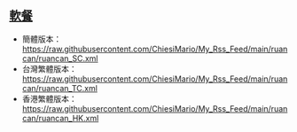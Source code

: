 ## [軟餐](https://rsshub.app/ruancan)
- 簡體版本：https://raw.githubusercontent.com/ChiesiMario/My_Rss_Feed/main/ruancan/ruancan_SC.xml
- 台灣繁體版本：https://raw.githubusercontent.com/ChiesiMario/My_Rss_Feed/main/ruancan/ruancan_TC.xml
- 香港繁體版本：https://raw.githubusercontent.com/ChiesiMario/My_Rss_Feed/main/ruancan/ruancan_HK.xml